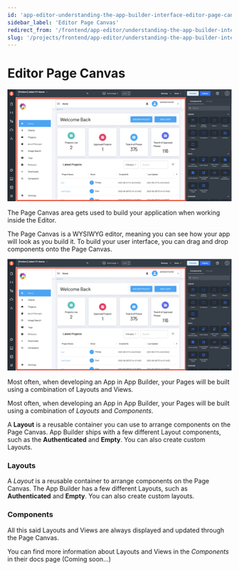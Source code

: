```yaml
---
id: 'app-editor-understanding-the-app-builder-interface-editor-page-canvas'
sidebar_label: 'Editor Page Canvas'
redirect_from: '/frontend/app-editor/understanding-the-app-builder-interface/editor-page-canvas'
slug: '/projects/frontend/app-editor/understanding-the-app-builder-interface/editor-page-canvas'
---
```


# Editor Page Canvas

![App Builder Page Canvas](./_images/ab-editor-page-canvas-1.png)

The Page Canvas area gets used to build your application when working inside the Editor.

The Page Canvas is a WYSIWYG editor, meaning you can see how your app will look as you build it. To build your user interface, you can drag and drop components onto the Page Canvas.

![App Builder Page Canvas](./_images/ab-editor-page-canvas-1.png)

Most often, when developing an App in App Builder, your Pages will be built using a combination of Layouts and Views.

Most often, when developing an App in App Builder, your Pages will be built using a combination of *Layouts* and *Components*. 

A **Layout** is a reusable container you can use to arrange components on the Page Canvas. App Builder ships with a few different Layout components, such as the **Authenticated** and **Empty**. You can also create custom Layouts.

### Layouts

A *Layout* is a reusable container to arrange components on the Page Canvas. The App Builder has a few different Layouts, such as **Authenticated** and **Empty**. You can also create custom layouts.

### Components

All this said Layouts and Views are always displayed and updated through the Page Canvas.

You can find more information about Layouts and Views in the _Components_ in their docs page (Coming soon...)
